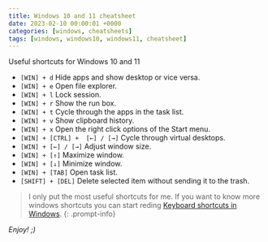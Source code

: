 ```yaml
---
title: Windows 10 and 11 cheatsheet
date: 2023-02-10 00:00:01 +0000
categories: [windows, cheatsheets]
tags: [windows, windows10, windows11, cheatsheet]
---
```


Useful shortcuts for Windows 10 and 11

* `[WIN] + d` Hide apps and show desktop or vice versa.
* `[WIN] + e` Open file explorer.
* `[WIN] + l` Lock session.
* `[WIN] + r` Show the run box.
* `[WIN] + t` Cycle through the apps in the task list.
* `[WIN] + v` Show clipboard history.
* `[WIN] + x` Open the right click options of the Start menu.
* `[WIN] + [CTRL] +  [←] / [→]` Cycle through virtual desktops.
* `[WIN] + [←] / [→]` Adjust window size.
* `[WIN] + [↑]` Maximize window.
* `[WIN] + [↓]` Minimize window.
* `[WIN] + [TAB]` Open task list.
* `[SHIFT] + [DEL]` Delete selected item without sending it to the trash.

> I only put the most useful shortcuts for me. If you want to know more windows shortcuts you can start reding [Keyboard shortcuts in Windows](https://support.microsoft.com/en-us/windows/keyboard-shortcuts-in-windows-dcc61a57-8ff0-cffe-9796-cb9706c75eec).
{: .prompt-info}

*Enjoy! ;)*
